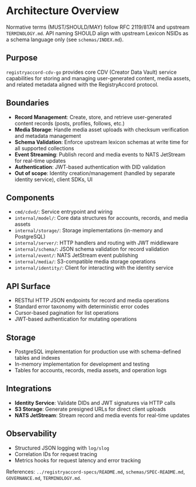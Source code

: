 # Architecture Overview

Normative terms (MUST/SHOULD/MAY) follow RFC 2119/8174 and upstream `TERMINOLOGY.md`. API naming SHOULD align with upstream Lexicon NSIDs as a schema language only (see `schemas/INDEX.md`).

## Purpose
`registryaccord-cdv-go` provides core CDV (Creator Data Vault) service capabilities for storing and managing user-generated content, media assets, and related metadata aligned with the RegistryAccord protocol.

## Boundaries
- **Record Management**: Create, store, and retrieve user-generated content records (posts, profiles, follows, etc.)
- **Media Storage**: Handle media asset uploads with checksum verification and metadata management
- **Schema Validation**: Enforce upstream lexicon schemas at write time for all supported collections
- **Event Streaming**: Publish record and media events to NATS JetStream for real-time updates
- **Authentication**: JWT-based authentication with DID validation
- **Out of scope**: Identity creation/management (handled by separate identity service), client SDKs, UI

## Components
- `cmd/cdvd/`: Service entrypoint and wiring
- `internal/model/`: Core data structures for accounts, records, and media assets
- `internal/storage/`: Storage implementations (in-memory and PostgreSQL)
- `internal/server/`: HTTP handlers and routing with JWT middleware
- `internal/schema/`: JSON schema validation for record validation
- `internal/event/`: NATS JetStream event publishing
- `internal/media/`: S3-compatible media storage operations
- `internal/identity/`: Client for interacting with the identity service

## API Surface
- RESTful HTTP JSON endpoints for record and media operations
- Standard error taxonomy with deterministic error codes
- Cursor-based pagination for list operations
- JWT-based authentication for mutating operations

## Storage
- PostgreSQL implementation for production use with schema-defined tables and indexes
- In-memory implementation for development and testing
- Tables for accounts, records, media assets, and operation logs

## Integrations
- **Identity Service**: Validate DIDs and JWT signatures via HTTP calls
- **S3 Storage**: Generate presigned URLs for direct client uploads
- **NATS JetStream**: Stream record and media events for real-time updates

## Observability
- Structured JSON logging with `log/slog`
- Correlation IDs for request tracing
- Metrics hooks for request latency and error tracking

References: `../registryaccord-specs/README.md`, `schemas/SPEC-README.md`, `GOVERNANCE.md`, `TERMINOLOGY.md`.
